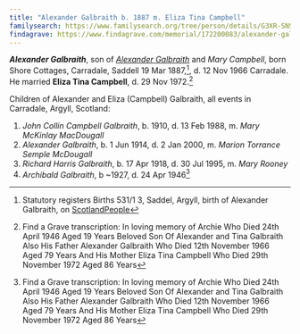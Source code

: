 ```yaml
---
title: "Alexander Galbraith b. 1887 m. Eliza Tina Campbell"
familysearch: https://www.familysearch.org/tree/person/details/G3XR-SNS
findagrave: https://www.findagrave.com/memorial/172200083/alexander-galbraith
---
```

***Alexander Galbraith***, son of *[Alexander Galbraith](galbraith-alexander-1854.md)* and *Mary Campbell*, born Shore Cottages, Carradale, Saddell 19 Mar 1887,[^birth], d. 12 Nov 1966 Carradale.
He married **Eliza Tina Campbell**, d. 29 Nov 1972.[^death]

Children of Alexander and Eliza (Campbell) Galbraith, all events in Carradale, Argyll, Scotland:

1. *John Collin Campbell Galbraith*, b. 1910, d. 13 Feb 1988, m. *Mary McKinlay MacDougall*
2. *Alexander Galbraith*, b. 1 Jun 1914, d. 2 Jan 2000, m. *Marion Torrance Semple McDougall*
3. *Richard Harris Galbraith*, b. 17 Apr 1918, d. 30 Jul 1995, m. *Mary Rooney*
4. *Archibald Galbraith*, b ~1927, d. 24 Apr 1946[^death]

[^birth]: Statutory registers Births 531/1 3, Saddel, Argyll, birth of Alexander Galbraith, on [ScotlandPeople](https://www.scotlandspeople.gov.uk/view-image/nrs_stat_births/42705294)

[^death]: Find a Grave transcription:
    In loving memory of
    Archie
    Who Died 24th April 1946
    Aged 19 Years
    Beloved Son Of
    Alexander and Tina
    Galbraith
    Also His Father
    Alexander Galbraith
    Who Died 12th November 1966
    Aged 79 Years
    And His Mother
    Eliza Tina Campbell
    Who Died 29th November 1972
    Aged 86 Years
